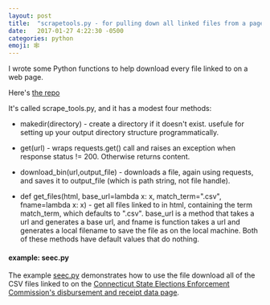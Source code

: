 ```yaml
---
layout: post
title:  "scrapetools.py - for pulling down all linked files from a page"
date:   2017-01-27 4:22:30 -0500
categories: python
emoji: 🕸
---
```


I wrote some Python functions to help download every file linked to on a web page.

Here's [the repo](https://github.com/jakekara/scrapetools.py)

It's called scrape_tools.py, and it has a modest four methods:

* makedir(directory) - create a directory if it doesn't exist. usefule for setting up
  your output directory structure programmatically.

* get(url) - wraps requests.get() call and raises an exception when response
  status != 200. Otherwise returns content.

* download_bin(url,output_file) - downloads a file, again using requests,
  and saves it to output_file (which is path string, not file handle).

* def get_files(html, base_url=lambda x: x, match_term=".csv", fname=lambda
  x: x) - get all files linked to in html, containing the term match_term,
  which defaults to ".csv". base_url is a method that takes a url and
  generates a base url, and fname is function takes a url and generates a
  local filename to save the file as on the local machine. Both of these
  methods have default values that do nothing.

#### example: seec.py

The example
[seec.py](https://github.com/jakekara/scrapetools.py/blob/master/seec.py)
demonstrates how to use the file download all of the CSV files linked to on
the [Connecticut State Elections Enforcement Commission's disbursement and
receipt data
page](http://seec.ct.gov/eCrisHome/eCRIS_Search/PreviousYears).

